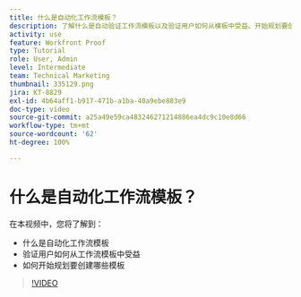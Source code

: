 ```yaml
---
title: 什么是自动化工作流模板？
description: 了解什么是自动验证工作流模板以及验证用户如何从模板中受益。开始规划要创建哪些模板。
activity: use
feature: Workfront Proof
type: Tutorial
role: User, Admin
level: Intermediate
team: Technical Marketing
thumbnail: 335129.png
jira: KT-8829
exl-id: 4b64aff1-b917-471b-a1ba-40a9ebe883e9
doc-type: video
source-git-commit: a25a49e59ca483246271214886ea4dc9c10e8d66
workflow-type: tm+mt
source-wordcount: '62'
ht-degree: 100%

---
```


# 什么是自动化工作流模板？

在本视频中，您将了解到：

* 什么是自动化工作流模板
* 验证用户如何从工作流模板中受益
* 如何开始规划要创建哪些模板

>[!VIDEO](https://video.tv.adobe.com/v/335129/?quality=12&learn=on)

<!---
Learn More Icon
Automated workflow overview
Create and manage Automated Workflow templates
Configure a proof
--->
